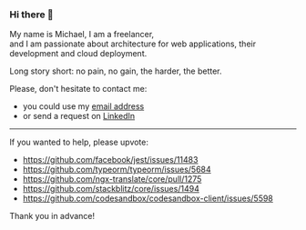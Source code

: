 ### Hi there 👋

My name is Michael, I am a freelancer,  
and I am passionate about architecture for web applications, their development and cloud deployment.

Long story short: no pain, no gain, the harder, the better.


Please, don't hesitate to contact me:

- you could use my [email address](mailto:m@sudo.eu)
- or send a request on [LinkedIn](http://linkedin.com/in/michael-gusev/)

---

If you wanted to help, please upvote:

- https://github.com/facebook/jest/issues/11483
- https://github.com/typeorm/typeorm/issues/5684
- https://github.com/ngx-translate/core/pull/1275
- https://github.com/stackblitz/core/issues/1494
- https://github.com/codesandbox/codesandbox-client/issues/5598

Thank you in advance!

